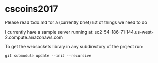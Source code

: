 # cscoins2017

Please read todo.md for a (currently brief) list of things we need to do

I currently have a sample server running at:
ec2-54-186-71-144.us-west-2.compute.amazonaws.com

To get the websockets library in any subdirectory of the project run:

``git submodule update --init --recursive``
